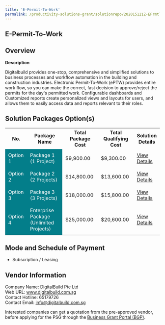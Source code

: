 ```yaml
---
title: 'E-Permit-To-Work'
permalink: /productivity-solutions-grant/solutionrepo/202015121Z-EPrmtToWork-G
---
```


## E-Permit-To-Work

## Overview

**Description**

Digitalbuild provides one-stop, comprehensive and simplified solutions to business processes and workflow automation in the building and construction industries.
Electronic Permit-To-Work (ePTW) provides entire work flow, so you can make the correct, fast decision to approve/reject the permits for the day's permitted work. 
Configurable dashboards and Customized reports create personalized views and layouts for users, and allows them to easily access data and reports relevant to their roles.

## Solution Packages Option(s)

<table>
<tr>
<th><b>No.</b></th>
<th><b>Package Name</b></th>
<th><b>Total Package Cost</b></th>
<th><b>Total Qualifying Cost</b></th>
<th><b>Solution Details</b></th>
</tr>
<tr>
<td style='padding: 10px; background-color: #037E8A; color: #FFFFFF;'>Option 1</td>
<td style='padding: 10px; background-color: #037E8A; color: #FFFFFF;'>Package 1 (1 Project)</td>
<td style='padding: 10px;'>$9,900.00</td>
<td style='padding: 10px;'>$9,300.00</td>
<td style='padding: 10px;'><a href='/images/psg/DigitalBuild_EPTW_08022024_Desensitised_Annex3_Part1.pdf' target='_blank'>View Details</a></td>
</tr>
<tr>
<td style='padding: 10px; background-color: #037E8A; color: #FFFFFF;'>Option 2</td>
<td style='padding: 10px; background-color: #037E8A; color: #FFFFFF;'>Package 2 (2 Projects)</td>
<td style='padding: 10px;'>$14,800.00</td>
<td style='padding: 10px;'>$13,600.00</td>
<td style='padding: 10px;'><a href='/images/psg/DigitalBuild_EPTW_08022024_Desensitised_Annex3_Part2.pdf' target='_blank'>View Details</a></td>
</tr>
<tr>
<td style='padding: 10px; background-color: #037E8A; color: #FFFFFF;'>Option 3</td>
<td style='padding: 10px; background-color: #037E8A; color: #FFFFFF;'>Package 3 (3 Projects)</td>
<td style='padding: 10px;'>$18,000.00</td>
<td style='padding: 10px;'>$15,800.00</td>
<td style='padding: 10px;'><a href='/images/psg/DigitalBuild_EPTW_08022024_Desensitised_Annex3_Part3.pdf' target='_blank'>View Details</a></td>
</tr>
<tr>
<td style='padding: 10px; background-color: #037E8A; color: #FFFFFF;'>Option 4</td>
<td style='padding: 10px; background-color: #037E8A; color: #FFFFFF;'>Enterprise Package (Unlimited Projects)</td>
<td style='padding: 10px;'>$25,000.00</td>
<td style='padding: 10px;'>$20,600.00</td>
<td style='padding: 10px;'><a href='/images/psg/DigitalBuild_EPTW_08022024_Desensitised_Annex3_Part4.pdf' target='_blank'>View Details</a></td>
</tr>
</table>

## Mode and Schedule of Payment

 - Subscription / Leasing

## Vendor Information

 Company Name: DigitalBuild Pte Ltd<br>Web URL: www.digitalbuild.com.sg <br>Contact Hotline: 65179726 <br>Contact Email: info@digitalbuild.com.sg <br>

Interested companies can get a quotation from the pre-approved vendor, before applying for the PSG through the <a href='https://www.businessgrants.gov.sg/' target='_blank' rel='noopener'>Business Grant Portal (BGP)</a>.

<script src="/jquery/resize-tables.js"></script>
